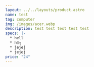 ```yaml
---
layout: ../../layouts/product.astro
name: test
tag: computer
img: /images/acer.webp
description: t﻿est t﻿est t﻿est t﻿est t﻿est
specs: |-
  * h﻿ell
  * h﻿🙄;
  * j﻿ejej
  * j﻿ejej
price: "24"
---
```

